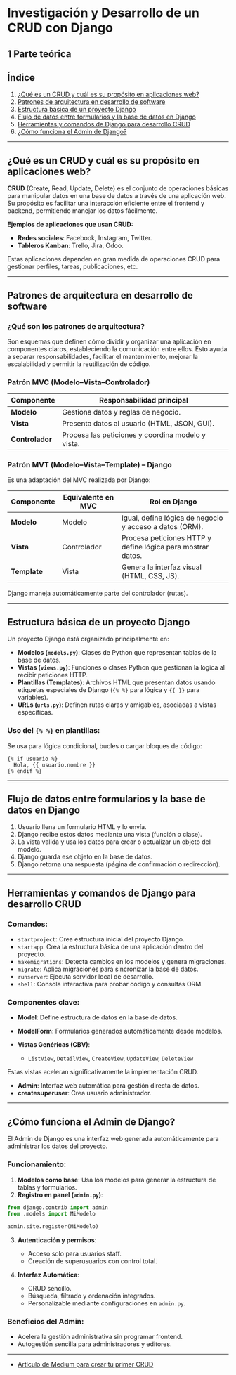 # Investigación y Desarrollo de un CRUD con Django

## 1 Parte teórica

## Índice

1. [¿Qué es un CRUD y cuál es su propósito en aplicaciones web?](#qué-es-un-crud-y-cuál-es-su-propósito-en-aplicaciones-web)
2. [Patrones de arquitectura en desarrollo de software](#patrones-de-arquitectura-en-desarrollo-de-software)
3. [Estructura básica de un proyecto Django](#estructura-básica-de-un-proyecto-django)
4. [Flujo de datos entre formularios y la base de datos en Django](#flujo-de-datos-entre-formularios-y-la-base-de-datos-en-django)
5. [Herramientas y comandos de Django para desarrollo CRUD](#herramientas-y-comandos-de-django-para-desarrollo-crud)
6. [¿Cómo funciona el Admin de Django?](#cómo-funciona-el-admin-de-django)

---

## ¿Qué es un CRUD y cuál es su propósito en aplicaciones web?

**CRUD** (Create, Read, Update, Delete) es el conjunto de operaciones básicas para manipular datos en una base de datos a través de una aplicación web. Su propósito es facilitar una interacción eficiente entre el frontend y backend, permitiendo manejar los datos fácilmente.

**Ejemplos de aplicaciones que usan CRUD:**

* **Redes sociales**: Facebook, Instagram, Twitter.
* **Tableros Kanban**: Trello, Jira, Odoo.

Estas aplicaciones dependen en gran medida de operaciones CRUD para gestionar perfiles, tareas, publicaciones, etc.

---

## Patrones de arquitectura en desarrollo de software

### ¿Qué son los patrones de arquitectura?

Son esquemas que definen cómo dividir y organizar una aplicación en componentes claros, estableciendo la comunicación entre ellos. Esto ayuda a separar responsabilidades, facilitar el mantenimiento, mejorar la escalabilidad y permitir la reutilización de código.

### Patrón MVC (Modelo–Vista–Controlador)

| Componente      | Responsabilidad principal                         |
| --------------- | ------------------------------------------------- |
| **Modelo**      | Gestiona datos y reglas de negocio.               |
| **Vista**       | Presenta datos al usuario (HTML, JSON, GUI).      |
| **Controlador** | Procesa las peticiones y coordina modelo y vista. |

### Patrón MVT (Modelo–Vista–Template) – Django

Es una adaptación del MVC realizada por Django:

| Componente   | Equivalente en MVC | Rol en Django                                               |
| ------------ | ------------------ | ----------------------------------------------------------- |
| **Modelo**   | Modelo             | Igual, define lógica de negocio y acceso a datos (ORM).     |
| **Vista**    | Controlador        | Procesa peticiones HTTP y define lógica para mostrar datos. |
| **Template** | Vista              | Genera la interfaz visual (HTML, CSS, JS).                  |

Django maneja automáticamente parte del controlador (rutas).

---

## Estructura básica de un proyecto Django

Un proyecto Django está organizado principalmente en:

* **Modelos (`models.py`)**: Clases de Python que representan tablas de la base de datos.
* **Vistas (`views.py`)**: Funciones o clases Python que gestionan la lógica al recibir peticiones HTTP.
* **Plantillas (Templates)**: Archivos HTML que presentan datos usando etiquetas especiales de Django (`{% %}` para lógica y `{{ }}` para variables).
* **URLs (`urls.py`)**: Definen rutas claras y amigables, asociadas a vistas específicas.

### Uso del `{% %}` en plantillas:

Se usa para lógica condicional, bucles o cargar bloques de código:

```django
{% if usuario %}
  Hola, {{ usuario.nombre }}
{% endif %}
```

---

## Flujo de datos entre formularios y la base de datos en Django

1. Usuario llena un formulario HTML y lo envía.
2. Django recibe estos datos mediante una vista (función o clase).
3. La vista valida y usa los datos para crear o actualizar un objeto del modelo.
4. Django guarda ese objeto en la base de datos.
5. Django retorna una respuesta (página de confirmación o redirección).

---

## Herramientas y comandos de Django para desarrollo CRUD

### Comandos:

* `startproject`: Crea estructura inicial del proyecto Django.
* `startapp`: Crea la estructura básica de una aplicación dentro del proyecto.
* `makemigrations`: Detecta cambios en los modelos y genera migraciones.
* `migrate`: Aplica migraciones para sincronizar la base de datos.
* `runserver`: Ejecuta servidor local de desarrollo.
* `shell`: Consola interactiva para probar código y consultas ORM.

### Componentes clave:

* **Model**: Define estructura de datos en la base de datos.
* **ModelForm**: Formularios generados automáticamente desde modelos.
* **Vistas Genéricas (CBV)**:

  * `ListView`, `DetailView`, `CreateView`, `UpdateView`, `DeleteView`

Estas vistas aceleran significativamente la implementación CRUD.

* **Admin**: Interfaz web automática para gestión directa de datos.
* **createsuperuser**: Crea usuario administrador.

---

## ¿Cómo funciona el Admin de Django?

El Admin de Django es una interfaz web generada automáticamente para administrar los datos del proyecto.

### Funcionamiento:

1. **Modelos como base**: Usa los modelos para generar la estructura de tablas y formularios.
2. **Registro en panel (`admin.py`)**:

```python
from django.contrib import admin
from .models import MiModelo

admin.site.register(MiModelo)
```

3. **Autenticación y permisos**:

   * Acceso solo para usuarios staff.
   * Creación de superusuarios con control total.

4. **Interfaz Automática**:

   * CRUD sencillo.
   * Búsqueda, filtrado y ordenación integrados.
   * Personalizable mediante configuraciones en `admin.py`.

### Beneficios del Admin:

* Acelera la gestión administrativa sin programar frontend.
* Autogestión sencilla para administradores y editores.

---


* [Artículo de Medium para crear tu primer CRUD](https://medium.com/@gutundbose/aplicaci%C3%B3n-crud-con-django-82bb217493ea)
